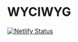 # WYCIWYG

[![Netlify Status](https://api.netlify.com/api/v1/badges/1953f6c4-17a9-45ed-b15e-68dd7f570234/deploy-status)](https://app.netlify.com/sites/determined-tesla-0840cc/deploys)
